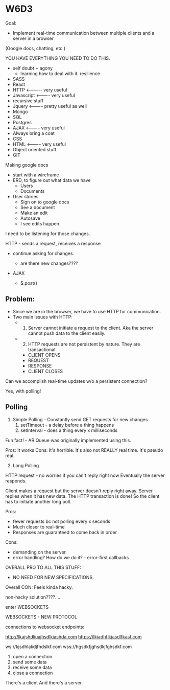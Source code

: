 # <REDACTED> W6D3

Goal:

- Implement real-time communication between multiple clients and a server in a browser

(Google docs, chatting, etc.)

YOU HAVE EVERYTHING YOU NEED TO DO THIS.

- self doubt + agony
  - learning how to deal with it. resilience
- SASS
- React
- HTTP <----- very useful
- Javascript <---- very useful
- recursive stuff
- Jquery  <---- pretty useful as well
- Mongo
- SQL
- Postgres
- AJAX <---- very useful
- Always bring a coat
- CSS
- HTML  <---- very useful
- Object oriented stuff
- GIT


Making google docs

- start with a wireframe
- ERD, to figure out what data we have
  - Users
  - Documents
- User stories
  - Sign on to google docs
  - See a document
  - Make an edit
  - Autosave
  - I see edits happen.

I need to be listening for those changes.

HTTP - sends a request, receives a response
- continue asking for changes.
  - are there new changes????

- AJAX
  - $.post()

## Problem:

- Since we are in the browser, we have to use HTTP for communication.
- Two main issues with HTTP:
  - 1. Server cannot initiate a request to the client. Aka the server cannot push data to the client easily.
  - 2. HTTP requests are not persistent by nature. They are transactional.
    - CLIENT OPENS
    - REQUEST
    - RESPONSE
    - CLIENT CLOSES
  
Can we accomplish real-time updates w/o a persistent connection?

Yes, with polling!

## Polling

1. Simple Polling - Constantly send GET requests for new changes
   1. setTimeout - a delay before a thing happens
   2. setInterval - does a thing every x milliseconds

Fun fact! - AR Queue was originally implemented using this.

Pros: It works
Cons: It's horrible. It's also not REALLY real time. It's pseudo real.

2. Long Polling

HTTP request - no worries if you can't reply right now
Eventually the server responds.

Client makes a request but the server doesn't reply right away. Server replies when it has new data. The HTTP transaction is done! So the client has to initiate another long poll.

Pros:

- fewer requests bc not polling every x seconds
- Much closer to real-time
- Responses are guaranteed to come back in order

Cons:

- demanding on the server.
- error handling? How do we do it? - error-first callbacks

OVERALL PRO TO ALL THIS STUFF:

- NO NEED FOR NEW SPECIFICATIONS.

Overall CON: Feels kinda hacky.

non-hacky solution????....

enter WEBSOCKETS

WEBSOCKETS - NEW PROTOCOL

connections to websocket endpoints: 

http://lkajshdliuajhsdlkjashda.com
https://lkjadhflkjasdlfkasf.com

ws://kjsdhlakdjfhdslkf.com
wss://hgsdkfjghsdkjfghsdkf.com

1) open a connection
2) send some data
3) receive some data
4) close a connection

There's a client
And there's a server

